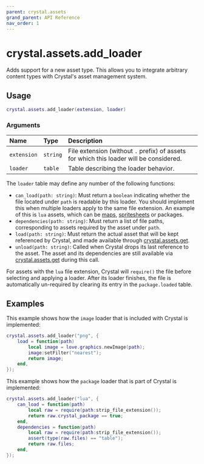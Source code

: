 ```yaml
---
parent: crystal.assets
grand_parent: API Reference
nav_order: 1
---
```


# crystal.assets.add_loader

Adds support for a new asset type. This allows you to integrate arbitrary content types with Crystal's asset management system.

## Usage

```lua
crystal.assets.add_loader(extension, loader)
```

### Arguments

| Name        | Type     | Description                                                                             |
| :---------- | :------- | :-------------------------------------------------------------------------------------- |
| `extension` | `string` | File extension (without `.` prefix) of assets for which this loader will be considered. |
| `loader`    | `table`  | Table describing the loader behavior.                                                   |

The `loader` table may define any number of the following functions:

- `can_load(path: string)`: Must return a `boolean` indicating whether the file located under `path` is readable by this loader. You should implement this when multiple loaders apply to the same file extension. An example of this is `lua` assets, which can be [maps](map), [spritesheets](spritesheet) or packages.
- `dependencies(path: string)`: Must return a list of file paths, corresponding to assets required by the asset under `path`.
- `load(path: string)`: Must return the actual asset that will be kept referenced by Crystal, and made available through [crystal.assets.get](get).
- `unload(path: string)`: Called when Crystal drops its last reference to the asset. The asset and its dependencies are still available via [crystal.assets.get](get) during this call.

For assets with the `lua` file extension, Crystal will `require()` the file before selecting and applying a loader. After its loader finishes, the file is automatically un-required by clearing its entry in the `package.loaded` table.

## Examples

This example shows how the `image` loader that is included with Crystal is implemented:

```lua
crystal.assets.add_loader("png", {
	load = function(path)
		local image = love.graphics.newImage(path);
		image:setFilter("nearest");
		return image;
	end,
});
```

This example shows how the `package` loader that is part of Crystal is implemented:

```lua
crystal.assets.add_loader("lua", {
	can_load = function(path)
		local raw = require(path:strip_file_extension());
		return raw.crystal_package == true;
	end,
	dependencies = function(path)
		local raw = require(path:strip_file_extension());
		assert(type(raw.files) == "table");
		return raw.files;
	end,
});
```
